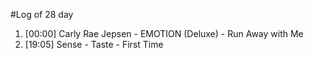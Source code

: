 #Log of 28 day

1. [00:00] Carly Rae Jepsen - EMOTION (Deluxe) - Run Away with Me
1. [19:05] Sense - Taste - First Time
